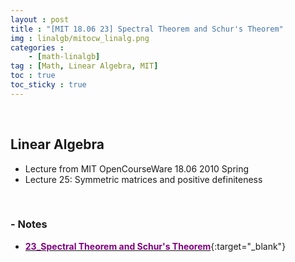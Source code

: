 ```yaml
---
layout : post
title : "[MIT 18.06 23] Spectral Theorem and Schur's Theorem"
img : linalgb/mitocw_linalg.png
categories : 
    - [math-linalgb]
tag : [Math, Linear Algebra, MIT]
toc : true
toc_sticky : true
---
```


<br/>

## Linear Algebra

- Lecture from MIT OpenCourseWare 18.06 2010 Spring
- Lecture 25: Symmetric matrices and positive definiteness

<br/>

### - Notes

- [<span style="color:purple">**23_Spectral Theorem and Schur's Theorem**</span>](https://drive.google.com/file/d/1OCM4C0rOnGjXjMjgvUpO2xVJbDLK6f_7/view?usp=share_link){:target="_blank"}